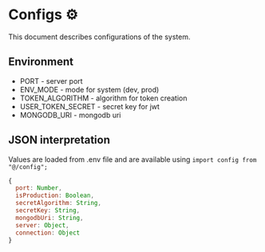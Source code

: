 # Configs ⚙️

This document describes configurations of the system.

## Environment

- PORT - server port
- ENV_MODE - mode for system (dev, prod)
- TOKEN_ALGORITHM - algorithm for token creation
- USER_TOKEN_SECRET - secret key for jwt
- MONGODB_URI - mongodb uri

## JSON interpretation

Values are loaded from .env file and are available using `import config from "@/config";`

```js
{
  port: Number,
  isProduction: Boolean,
  secretAlgorithm: String,
  secretKey: String,
  mongodbUri: String,
  server: Object,
  connection: Object
}
```
